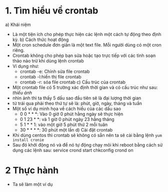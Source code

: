 # 1. Tìm hiểu về crontab
a) Khái niệm 
- Là một tiện ích cho phép thực hiện các lệnh một cách tự động theo định kỳ.
b) Cách thức hoạt động
- Một cron schedule đơn giản là một text file. Mỗi người dùng có một cron riêng. 
- Crontab không cho phép bạn sửa hoặc tạo  trực tiếp với các tình soạn thảo nào trừ khi dùng lệnh crontab 
- Ví dụng như: 
    - crontab -e: Chỉnh sửa file crontab
    - crontab -l:hiển thị file crontab
    - crontab -r: sóa file crontab 
c) Cấu trúc của crontab
- Một crontab file có 5 trường xác định thời gian và có cấu trúc như sau: 
*thiếu ảnh* 
- nhìn ảnh thì ta thấy 5 dấu sao đầu tiên sẽ là đại lượng thời gian 
- từ trái qua phải theo thứ tự sẽ là: phút, giờ, ngày, tháng và tuần
- Một số ví dụ minh họa về cách hiểu của các dấu sao 
    - 0 0 * * *: Vào 0 giờ 0 phút hằng ngày sẽ thực hiện 
    - 0 1 23 * *: và 1 giờ 0 phút ngày 23 hằng tháng 
    - 5 1 * * 1: vào một giờ 5 phút thứ 2 mỗi tuân 
    - 30 * * * *: 30 phút một lần 
d) Cài đặt crontab 
- Khi dùng centos thì crontab sẽ không có sẵn nên ta sẽ cài bằng lệnh `yum install cronie`
- Sau đó khởi động nó và để nó tự động chạy mõi khi reboot bằng cách sử dụng các lệnh sau:
service crond start
chkconfig crond on
# 2 Thực hành 
- Ta sẽ làm một ví dụ  



